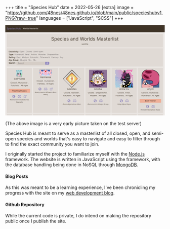 +++
title = "Species Hub"
date = 2022-05-26
[extra]
image = "https://github.com/48nes/48nes.github.io/blob/main/public/specieshubv1.PNG?raw=true"
languages = ["JavaScript", "SCSS"]
+++

<img src="https://github.com/48nes/48nes.github.io/blob/main/public/specieshubv1.PNG?raw=true" class="w-100">

(The above image is a very early picture taken on the test server)

Species Hub is meant to serve as a masterlist of all closed, open, and semi-open species and worlds that's easy to navigate and easy to filter through to find the exact community you want to join.

I originally started the project to familiarize myself with the [Node.js](https://nodejs.org) framework. The website is written in JavaScript using the framework, with the database handling being done in NoSQL through [MongoDB](https://mongodb.com).

#### Blog Posts

As this was meant to be a learning experience, I've been chronicling my progress with the site on my [web development blog](https://8bytelogs.wordpress.com/).

#### Github Repository

While the current code is private, I do intend on making the repository public once I publish the site. 